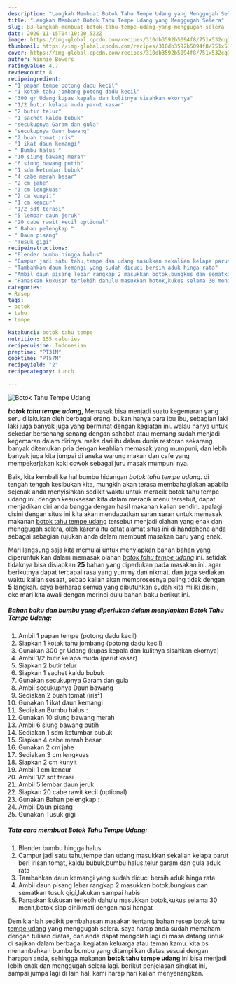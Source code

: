 ```yaml
---
description: "Langkah Membuat Botok Tahu Tempe Udang yang Menggugah Selera"
title: "Langkah Membuat Botok Tahu Tempe Udang yang Menggugah Selera"
slug: 83-langkah-membuat-botok-tahu-tempe-udang-yang-menggugah-selera
date: 2020-11-15T04:10:20.532Z
image: https://img-global.cpcdn.com/recipes/310db3592b5094f8/751x532cq70/botok-tahu-tempe-udang-foto-resep-utama.jpg
thumbnail: https://img-global.cpcdn.com/recipes/310db3592b5094f8/751x532cq70/botok-tahu-tempe-udang-foto-resep-utama.jpg
cover: https://img-global.cpcdn.com/recipes/310db3592b5094f8/751x532cq70/botok-tahu-tempe-udang-foto-resep-utama.jpg
author: Winnie Bowers
ratingvalue: 4.7
reviewcount: 8
recipeingredient:
- "1 papan tempe potong dadu kecil"
- "1 kotak tahu jombang potong dadu kecil"
- "300 gr Udang kupas kepala dan kulitnya sisahkan ekornya"
- "1/2 butir kelapa muda parut kasar"
- "2 butir telur"
- "1 sachet kaldu bubuk"
- "secukupnya Garam dan gula"
- "secukupnya Daun bawang"
- "2 buah tomat iris"
- "1 ikat daun kemangi"
- " Bumbu halus "
- "10 siung bawang merah"
- "6 siung bawang putih"
- "1 sdm ketumbar bubuk"
- "4 cabe merah besar"
- "2 cm jahe"
- "3 cm lengkuas"
- "2 cm kunyit"
- "1 cm kencur"
- "1/2 sdt terasi"
- "5 lembar daun jeruk"
- "20 cabe rawit kecil optional"
- " Bahan pelengkap "
- " Daun pisang"
- "Tusuk gigi"
recipeinstructions:
- "Blender bumbu hingga halus"
- "Campur jadi satu tahu,tempe dan udang masukkan sekalian kelapa parut beri irisan tomat, kaldu bubuk,bumbu halus,telur garam dan gula aduk rata"
- "Tambahkan daun kemangi yang sudah dicuci bersih aduk hinga rata"
- "Ambil daun pisang lebar rangkap 2 masukkan botok,bungkus dan sematkan tusuk gigi,lakukan sampai habis"
- "Panaskan kukusan terlebih dahulu masukkan botok,kukus selama 30 menit,botok siap dinikmati dengan nasi hangat"
categories:
- Resep
tags:
- botok
- tahu
- tempe

katakunci: botok tahu tempe 
nutrition: 155 calories
recipecuisine: Indonesian
preptime: "PT31M"
cooktime: "PT57M"
recipeyield: "2"
recipecategory: Lunch

---
```



![Botok Tahu Tempe Udang](https://img-global.cpcdn.com/recipes/310db3592b5094f8/751x532cq70/botok-tahu-tempe-udang-foto-resep-utama.jpg)

<b><i>botok tahu tempe udang</i></b>, Memasak bisa menjadi suatu kegemaran yang seru dilakukan oleh berbagai orang. bukan hanya para ibu ibu, sebagian laki laki juga banyak juga yang berminat dengan kegiatan ini. walau hanya untuk sekedar bersenang senang dengan sahabat atau memang sudah menjadi kegemaran dalam dirinya. maka dari itu dalam dunia restoran sekarang banyak ditemukan pria dengan keahlian memasak yang mumpuni, dan lebih banyak juga kita jumpai di aneka warung makan dan cafe yang mempekerjakan koki cowok sebagai juru masak mumpuni nya.

Baik, kita kembali ke hal bumbu hidangan <i>botok tahu tempe udang</i>. di tengah tengah kesibukan kita, mungkin akan terasa membahagiakan apabila sejenak anda menyisihkan sedikit waktu untuk meracik botok tahu tempe udang ini. dengan kesuksesan kita dalam meracik menu tersebut, dapat menjadikan diri anda bangga dengan hasil makanan kalian sendiri. apalagi disini dengan situs ini kita akan mendapatkan saran saran untuk memasak makanan <u>botok tahu tempe udang</u> tersebut menjadi olahan yang enak dan menggugah selera, oleh karena itu catat alamat situs ini di handphone anda sebagai sebagian rujukan anda dalam membuat masakan baru yang enak.




Mari langsung saja kita memulai untuk menyiapkan bahan bahan yang diperuntuk kan dalam memasak olahan <u><i>botok tahu tempe udang</i></u> ini. setidak tidaknya bisa disiapkan <b>25</b> bahan yang diperlukan pada masakan ini. agar berikutnya dapat tercapai rasa yang yummy dan nikmat. dan juga sediakan waktu kalian sesaat, sebab kalian akan memprosesnya paling tidak dengan <b>5</b> langkah. saya berharap semua yang dibutuhkan sudah kita miliki disini, oke mari kita awali dengan merinci dulu bahan baku berikut ini.

<!--inarticleads1-->

##### Bahan baku dan bumbu yang diperlukan dalam menyiapkan Botok Tahu Tempe Udang:

1. Ambil 1 papan tempe (potong dadu kecil)
1. Siapkan 1 kotak tahu jombang (potong dadu kecil)
1. Gunakan 300 gr Udang (kupas kepala dan kulitnya sisahkan ekornya)
1. Ambil 1/2 butir kelapa muda (parut kasar)
1. Siapkan 2 butir telur
1. Siapkan 1 sachet kaldu bubuk
1. Gunakan secukupnya Garam dan gula
1. Ambil secukupnya Daun bawang
1. Sediakan 2 buah tomat (iris²)
1. Gunakan 1 ikat daun kemangi
1. Sediakan  Bumbu halus :
1. Gunakan 10 siung bawang merah
1. Ambil 6 siung bawang putih
1. Sediakan 1 sdm ketumbar bubuk
1. Siapkan 4 cabe merah besar
1. Gunakan 2 cm jahe
1. Sediakan 3 cm lengkuas
1. Siapkan 2 cm kunyit
1. Ambil 1 cm kencur
1. Ambil 1/2 sdt terasi
1. Ambil 5 lembar daun jeruk
1. Siapkan 20 cabe rawit kecil (optional)
1. Gunakan  Bahan pelengkap :
1. Ambil  Daun pisang
1. Gunakan Tusuk gigi




<!--inarticleads2-->

##### Tata cara membuat Botok Tahu Tempe Udang:

1. Blender bumbu hingga halus
1. Campur jadi satu tahu,tempe dan udang masukkan sekalian kelapa parut beri irisan tomat, kaldu bubuk,bumbu halus,telur garam dan gula aduk rata
1. Tambahkan daun kemangi yang sudah dicuci bersih aduk hinga rata
1. Ambil daun pisang lebar rangkap 2 masukkan botok,bungkus dan sematkan tusuk gigi,lakukan sampai habis
1. Panaskan kukusan terlebih dahulu masukkan botok,kukus selama 30 menit,botok siap dinikmati dengan nasi hangat




Demikianlah sedikit pembahasan masakan tentang bahan resep <u>botok tahu tempe udang</u> yang menggugah selera. saya harap anda sudah memahami dengan tulisan diatas, dan anda dapat mengolah lagi di masa datang untuk di sajikan dalam berbagai kegiatan keluarga atau teman kamu. kita bs menambahkan bumbu bumbu yang ditampilkan diatas sesuai dengan harapan anda, sehingga makanan <b>botok tahu tempe udang</b> ini bisa menjadi lebih enak dan menggugah selera lagi. berikut penjelasan singkat ini, sampai jumpa lagi di lain hal. kami harap hari kalian menyenangkan.
